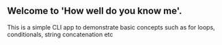 ## Welcome to 'How well do you know me'.

This is a simple CLI app to demonstrate basic concepts such as for loops,  conditionals, string concatenation etc 
